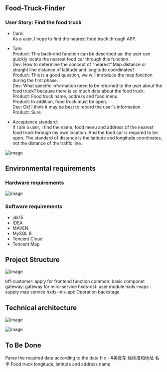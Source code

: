 ## Food-Truck-Finder   
### User Story: Find the food truck  
- 	Card:   
    As a user, I hope to find the nearest food truck through APP.   
- 	Talk:    
  Product: This back-end function can be described as: the user can quickly locate the nearest food car through this function.  
  Dev: How to determine the concept of "nearest".Map distance or straight line distance of latitude and longitude coordinates?  
  Product: This is a good question, we will introduce the map function during the first phase.  
  Dev: What specific information need to be returned to the user about the food truck? because there is so much data about the food truck.  
  Product: Food truck name, address and food menu.  
  Product: In addition, food truck must be open.  
  Dev: Ok!  I think it may be best to record the user's information.  
  Product: Sure.  

- 	Acceptance standard:   
  If I am a user, I find the name, food menu and address of the nearest food truck through my own location. And the food car is required to be open. The standard of distance is the latitude and longitude coordinates, not the distance of the traffic line.
 
![image](https://github.com/yangbao/Food-Truck-Finder/assets/4555259/98904221-d684-4816-be50-a126ccff0366)

## Environmental requirements
### Hardware requirements

![image](https://github.com/yangbao/Food-Truck-Finder/assets/4555259/e4674f90-45a0-429d-83e8-e245fed988e2)
### Software requirements
- jdk15
- IDEA
- MAVEN
- MySQL 8
- Tencent Cloud
- Tencent Map
  
## Project Structure

![image](https://github.com/yangbao/Food-Truck-Finder/assets/4555259/bd2f55f3-923a-4062-aea4-6fca579b2d8e)

bff-customer: apply for frontend function
common: basic componet
gateway: gateway for miro-service
hxds-cst: user module
hxds-maps : supply map service
hxds-mis-api: Operation backstage

## Technical architecture
![image](https://github.com/yangbao/Food-Truck-Finder/assets/4555259/51a89ad9-3654-42f7-8a79-770d522ec28d)

![image](https://github.com/yangbao/Food-Truck-Finder/assets/4555259/67448099-4bb9-4474-98de-2a9dad9aafb6)

## To Be Done

Parse the required data according to the data file - 
#美食车 经纬度和地址 名字
Food truck longitude, latitude and address name


